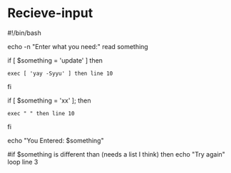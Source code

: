 # Recieve-input
#!/bin/bash

echo -n "Enter what you need:" read something

if [ $something = 'update' ] then

	exec [ 'yay -Syyu' ] then line 10 
	
fi
	 
if [ $something = 'xx' ]; then

	exec " " then line 10
	
fi

echo "You Entered: $something"



#if $something is different than (needs a list I think) then echo "Try again" loop line 3
